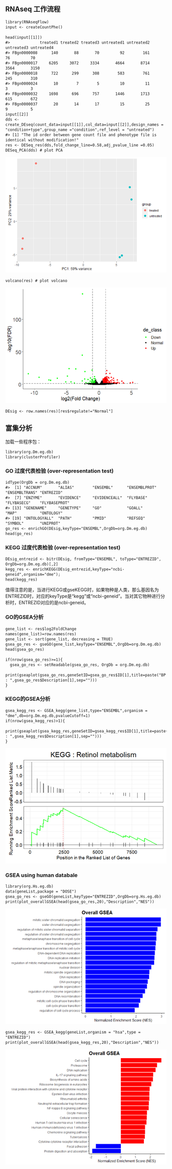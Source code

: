 ## RNAseq 工作流程

    library(RNAseqFlow)
    input <- createCountPhe()

    head(input[[1]])
    #>             treated1 treated2 treated3 untreated1 untreated2 untreated3 untreated4
    #> FBgn0000008      140       88       70         92        161         76         70
    #> FBgn0000017     6205     3072     3334       4664       8714       3564       3150
    #> FBgn0000018      722      299      308        583        761        245        310
    #> FBgn0000024       10        7        5         10         11          3          3
    #> FBgn0000032     1698      696      757       1446       1713        615        672
    #> FBgn0000037       20       14       17         15         25          9          5
    input[[2]]
    dds <- create_DEseq(count_data=input[[1]],col_data=input[[2]],design_names = "condition+type",group_name ="condition",ref_level = "untreated")
    #> [1] "The id order between gene count file and phenotype file is identical without modification!"
    res <- DESeq_res(dds,fold_change_line=0.58,adj_pvalue_line =0.05)
    DESeq_PCA(dds) # plot PCA

![](../Figs/unnamed-chunk-3-1.png)

    volcano(res) # plot volcano

![](../Figs/unnamed-chunk-3-2.png)

    DEsig <- row.names(res)[res$regulate!="Normal"]

## 富集分析

加载一些程序包：

    library(org.Dm.eg.db)
    library(clusterProfiler)

### GO 过度代表检验 (over-representation test)

    idType(OrgDb = org.Dm.eg.db)
    #>  [1] "ACCNUM"       "ALIAS"        "ENSEMBL"      "ENSEMBLPROT"  "ENSEMBLTRANS" "ENTREZID"    
    #>  [7] "ENZYME"       "EVIDENCE"     "EVIDENCEALL"  "FLYBASE"      "FLYBASECG"    "FLYBASEPROT" 
    #> [13] "GENENAME"     "GENETYPE"     "GO"           "GOALL"        "MAP"          "ONTOLOGY"    
    #> [19] "ONTOLOGYALL"  "PATH"         "PMID"         "REFSEQ"       "SYMBOL"       "UNIPROT"
    go_res <- enrichGO(DEsig,keyType="ENSEMBL",OrgDb=org.Dm.eg.db)
    head(go_res)

### KEGG 过度代表检验 (over-representation test)

    DEsig_entrezid <- bitr(DEsig, fromType="ENSEMBL", toType="ENTREZID", OrgDb=org.Dm.eg.db)[,2]
    kegg_res <- enrichKEGG(DEsig_entrezid,keyType="ncbi-geneid",organism="dme");
    head(kegg_res)

值得注意的是，当进行KEGG或gseKEGG时，如果物种是人类，那么基因名为ENTREZID时，对应的keyType是“kegg”或“ncbi-geneid”。当对其它物种进行分析时，ENTREZID对应的是ncbi-geneid。

### GO的GSEA分析

    gene_list <- res$log2FoldChange
    names(gene_list)=row.names(res)
    gene_list <- sort(gene_list, decreasing = TRUE)
    gsea_go_res <- gseGO(gene_list,keyType="ENSEMBL",OrgDb=org.Dm.eg.db)
    head(gsea_go_res)

    if(nrow(gsea_go_res)>=1){
      gsea_go_res <- setReadable(gsea_go_res, OrgDb = org.Dm.eg.db)
      print(gseaplot(gsea_go_res,geneSetID=gsea_go_res$ID[1],title=paste("BP : ",gsea_go_res$Description[1],sep="")))
    }

### KEGG的GSEA分析

    gsea_kegg_res <- GSEA_kegg(gene_list,type="ENSEMBL",organism = "dme",db=org.Dm.eg.db,pvalueCutoff=1)
    if(nrow(gsea_kegg_res)>1){
      print(gseaplot(gsea_kegg_res,geneSetID=gsea_kegg_res$ID[1],title=paste("KEGG : ",gsea_kegg_res$Description[1],sep="")))
    }

![](../Figs/unnamed-chunk-8-1.png)

### GSEA using human databale

    library(org.Hs.eg.db)
    data(geneList,package = "DOSE")
    gsea_go_res <- gseGO(geneList,keyType="ENTREZID",OrgDb=org.Hs.eg.db)
    print(plot_overallGSEA(head(gsea_go_res,20),"Description","NES"))

![](../Figs/unnamed-chunk-9-1.png)

    gsea_kegg_res <- GSEA_kegg(geneList,organism = "hsa",type = "ENTREZID")
    print(plot_overallGSEA(head(gsea_kegg_res,20),"Description","NES"))

![](../Figs/unnamed-chunk-9-2.png)
